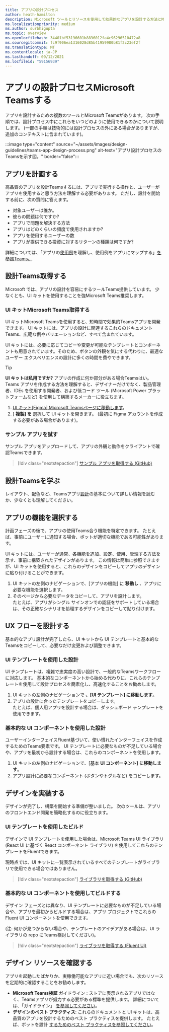 ```yaml
---
title: アプリの設計プロセス
author: heath-hamilton
description: Microsoft ツールとリソースを使用して効果的なアプリを設計する方法とMicrosoft Teams取得します。
ms.localizationpriority: medium
ms.author: surbhigupta
ms.topic: overview
ms.openlocfilehash: 34401bf53196601b8836012fa4c96296510472a8
ms.sourcegitcommit: fc9f906ea1316028d85b41959980b81f2c23ef2f
ms.translationtype: MT
ms.contentlocale: ja-JP
ms.lasthandoff: 09/12/2021
ms.locfileid: "59156939"
---
```

# <a name="design-process-for-microsoft-teams-apps"></a>アプリの設計プロセスMicrosoft Teamsする

アプリを設計するための複数のツールとMicrosoft Teamsがあります。 次の手順では、設計プロセス中にこれらをいつどのように使用できるのかについて説明します。 (一部の手順は技術的には設計プロセスの外にある場合がありますが、追加のコンテキストに含まれています)。

:::image type="content" source="~/assets/images/design-guidelines/teams-app-design-process.png" alt-text="アプリ設計プロセスのTeamsを示す図。" border="false":::

## <a name="plan-your-app"></a>アプリを計画する

高品質のアプリを設計Teamsするには、アプリで実行する操作と、ユーザーがアプリを使用すると思う方法を理解する必要があります。 ただし、設計を開始する前に、次の質問に答えます。

* 対象ユーザーは誰か。
* 彼らの問題は何ですか?
* アプリで問題を解決する方法
* アプリはどのくらいの頻度で使用されますか?
* アプリを使用するユーザーの数
* アプリが提供できる投資に対するリターンの種類は何ですか?

詳細については、「アプリの[使用例](~/concepts/design/understand-use-cases.md)を理解し、使用例をアプリにマップする」[を参照Teams。](~/concepts/design/map-use-cases.md)

## <a name="get-teams-design-tools"></a>設計Teams取得する

Microsoft では、アプリの設計を容易にするツールTeams提供しています。 少なくとも、UI キットを使用することを強Microsoft Teams推奨します。

### <a name="get-the-microsoft-teams-ui-kit"></a>UI キットMicrosoft Teams取得する

UI キットMicrosoft Teamsを使用すると、短時間で効果的Teamsアプリを開発できます。 UI キットには、アプリの設計に関連するこれらのドキュメントTeams、広範な例やバリエーションなど、すべて含まれています。

UI キットには、必要に応じてコピーや変更が可能なテンプレートとコンポーネントも用意されています。そのため、ボタンの外観を気にする代わりに、最適なユーザー エクスペリエンスの設計に多くの時間を費やできます。

> [!TIP]
> **UI キットは私用ですか?** アプリの作成に何か部分がある場合Teamsはい。 Teams アプリを作成する方法を理解すると、デザイナーだけでなく、製品管理者、IDEs を使用する開発者、および低コード ツール (Microsoft Power プラットフォームなど) を使用して構築するメーカーに役立ちます。

1. [UI キット[Figma] Microsoft Teamsページに移動します](https://www.figma.com/community/file/916836509871353159)。
1. [ **複製] を** 選択して UI キットを開きます。 (最初に Figma アカウントを作成する必要がある場合があります)。

### <a name="try-the-sample-app"></a>サンプル アプリを試す

サンプル アプリをアップロードして、アプリの外観と動作をクライアントで確認Teamsできます。

> [!div class="nextstepaction"]
> [サンプル アプリを取得する (GitHub)](https://github.com/OfficeDev/Microsoft-Teams-Samples/tree/main/samples/tab-ui-templates/ts)

## <a name="learn-teams-design-system"></a>設計Teamsを学ぶ

レイアウト、配色など、Teamsアプリ[設計](design-teams-app-fundamentals.md)の基本について詳しい情報を読むか、少なくとも理解してください。

## <a name="choose-app-capabilities"></a>アプリの機能を選択する

計画フェーズの後で、アプリの使用Teams合う機能を特定できます。 たとえば、事前にユーザーに通知する場合、ボットが適切な機能である可能性があります。

UI キットには、ユーザーが通常、各機能を追加、設定、使用、管理する方法を示す、事前に構築されたデザインがあります。 この情報は簡単に参照できますが、UI キットを使用すると、これらのデザインをコピーしてアプリのデザインに貼り付けることができます。

1. UI キットの左側のナビゲーションで、[アプリの機能] に **移動し** 、アプリに必要な機能を選択します。
1. そのページから必要なデータをコピーして、アプリを設計します。<br />
   たとえば、アプリがシングル サインオンでの認証をサポートしている場合は、その正確なシナリオを処理するデザインをコピーして貼り付けます。

## <a name="design-your-ux-flow"></a>UX フローを設計する

基本的なアプリ設計が完了したら、UI キットから UI テンプレートと基本的なTeamsをコピーして、必要なだけ変更および調整できます。

### <a name="design-with-ui-templates"></a>UI テンプレートを使用した設計

UI テンプレートは、複雑で忠実度の高い設計で、一般的なTeamsワークフローに対応します。 基本的なコンポーネントから始める代わりに、これらのテンプレートを使用して設計プロセスを簡素化し、高速化することをお勧めします。

1. UI キットの左側のナビゲーションで **、[UI テンプレート] に移動します**。
1. アプリの設計に合ったテンプレートをコピーします。<br />
   たとえば、個人用アプリを設計する場合は、ダッシュボード テンプレートを使用できます。

### <a name="design-with-basic-ui-components"></a>基本的な UI コンポーネントを使用した設計

ユーザーインターフェイスFluent基づいて、使い慣れたインターフェイスを作成するためのTeams要素です。 UI テンプレートに必要なものが不足している場合や、アプリを最初から設計する場合は、これらのコンポーネントを使用します。

1. UI キットの左側のナビゲーションで、[基本 **UI コンポーネント] に移動します**。
1. アプリ設計に必要なコンポーネント (ボタンやトグルなど) をコピーします。

## <a name="implement-your-design"></a>デザインを実装する

デザインが完了し、構築を開始する準備が整いました。 次のツールは、アプリのフロントエンド開発を簡略化するのに役立ちます。

### <a name="build-with-ui-templates"></a>UI テンプレートを使用したビルド

デザインで UI テンプレートを使用した場合は、Microsoft Teams UI ライブラリ (React UI に基づく React コンポーネント ライブラリ) を使用してこれらのテンプレートをFluentできます。

現時点では、UI キットに一覧表示されているすべてのテンプレートがライブラリで使用できる場合ではありません。

> [!div class="nextstepaction"]
> [ライブラリを取得する (GitHub)](https://github.com/OfficeDev/microsoft-teams-ui-component-library)

### <a name="build-with-basic-ui-components"></a>基本的な UI コンポーネントを使用してビルドする

デザイン フェーズとは異なり、UI テンプレートに必要なものが不足している場合や、アプリを最初からビルドする場合は、アプリ プロジェクトでこれらの Fluent UI コンポーネントを使用できます。 

(注: 何かが見つからない場合や、テンプレートのアイデアがある場合は、UI ライブラリの repo にTeams検討してください)。

> [!div class="nextstepaction"]
> [ライブラリを取得する (Fluent UI)](https://fluentsite.z22.web.core.windows.net/)

## <a name="review-design-resources"></a>デザイン リソースを確認する

アプリを起動したばかりか、実稼働可能なアプリに近い場合でも、次のリソースを定期的に確認することをお勧めします。

* **Microsoft Teams検証** ガイドライン : ストアに表示されるアプリではなく、Teamsアプリが努力する必要がある標準を提供します。 詳細については、「ガイドライン」 [を参照してください](~/concepts/deploy-and-publish/appsource/prepare/teams-store-validation-guidelines.md)。
* **デザインのベスト プラクティス**: これらのドキュメントと UI キットは、高品質のアプリを設計するためのベスト プラクティスを提供します。 たとえば、ボットを設計 [するためのベスト プラクティスを参照してください](~/bots/design/bots.md#best-practices)。

